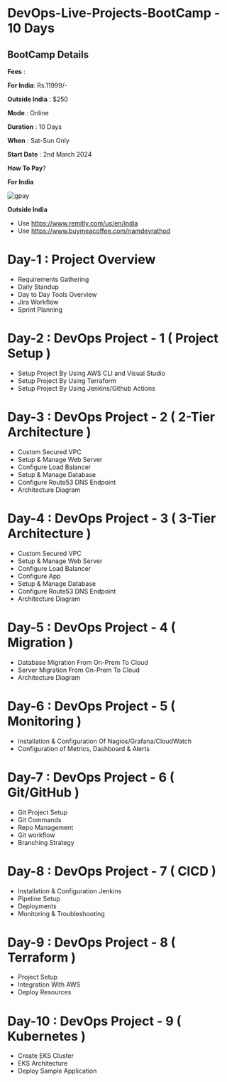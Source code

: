 # DevOps-Live-Projects-BootCamp - 10 Days

## BootCamp Details

**Fees** : 

**For India**: Rs.11999/-

**Outside India** : $250

**Mode** : Online

**Duration** : 10 Days

**When** : Sat-Sun Only

**Start Date** : 2nd March 2024

**How To Pay**?

**For India**

![gpay](https://github.com/namdev-rathod/DevOps-Live-Projects-BootCamp/assets/140707502/4c9b575d-a262-4fdb-a3a9-57fc780a60f6)


**Outside India**
- Use https://www.remitly.com/us/en/india
- Use https://www.buymeacoffee.com/namdevrathod

# Day-1 : Project Overview
 - Requirements Gathering
 - Daily Standup
 - Day to Day Tools Overview
 - Jira Workflow
 - Sprint Planning

# Day-2 : DevOps Project - 1 ( Project Setup )
 - Setup Project By Using AWS CLI and Visual Studio
 - Setup Project By Using Terraform
 - Setup Project By Using Jenkins/Github Actions

# Day-3 : DevOps Project - 2 ( 2-Tier Architecture )
 - Custom Secured VPC
 - Setup & Manage Web Server
 - Configure Load Balancer
 - Setup & Manage Database
 - Configure Route53 DNS Endpoint
 - Architecture Diagram

# Day-4 : DevOps Project - 3 ( 3-Tier Architecture )
 - Custom Secured VPC
 - Setup & Manage Web Server
 - Configure Load Balancer
 - Configure App 
 - Setup & Manage Database
 - Configure Route53 DNS Endpoint
 - Architecture Diagram

# Day-5 : DevOps Project - 4 ( Migration )
 - Database Migration From On-Prem To Cloud
 - Server Migration From On-Prem To Cloud
 - Architecture Diagram

# Day-6 : DevOps Project - 5 ( Monitoring )
 - Installation & Configuration Of Nagios/Grafana/CloudWatch
 - Configuration of Metrics, Dashboard & Alerts

# Day-7 : DevOps Project - 6 ( Git/GitHub )
 - Git Project Setup
 - Git Commands
 - Repo Management
 - Git workflow
 - Branching Strategy
   
# Day-8 : DevOps Project - 7 ( CICD )
 - Installation & Configuration Jenkins
 - Pipeline Setup
 - Deployments
 - Monitoring & Troubleshooting

# Day-9 : DevOps Project - 8 ( Terraform )
 - Project Setup
 - Integration With AWS
 - Deploy Resources

# Day-10 : DevOps Project - 9 ( Kubernetes )
 - Create EKS Cluster
 - EKS Architecture
 - Deploy Sample Application

